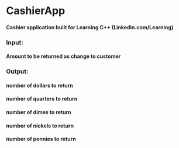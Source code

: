 # CashierApp
#### Cashier application built for Learning C++ (Linkedin.com/Learning)


### Input:
#### Amount to be returned as change to customer

### Output:
#### number of dollars to return
#### number of quarters to return
#### number of dimes to return
#### number of nickels to return
#### number of pennies to return
